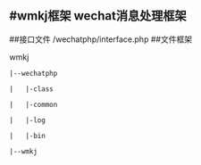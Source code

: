 #wmkj框架
wechat消息处理框架
---------
##接口文件
	/wechatphp/interface.php
##文件框架

   wmkj
   
    |--wechatphp
    
    |	|-class
    
    |	|-common
    
    |   |-log
    
    |   |-bin
    
    |--wmkj
